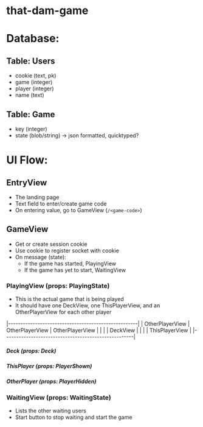# that-dam-game

# Database:

## Table: Users

- cookie (text, pk)
- game (integer)
- player (integer)
- name (text)

## Table: Game

- key (integer)
- state (blob/string) -> json formatted, quicktyped?

# UI Flow:

## EntryView

- The landing page
- Text field to enter/create game code
- On entering value, go to GameView (`/<game-code>`)

## GameView

- Get or create session cookie
- Use cookie to register socket with cookie
- On message (state):
    - If the game has started, PlayingView
    - If the game has yet to start, WaitingView

### PlayingView (props: PlayingState)

- This is the actual game that is being played
- It should have one DeckView, one ThisPlayerView, and an OtherPlayerView for
each other player

|-----------------------------------------------------|
| OtherPlayerView | OtherPlayerView | OtherPlayerView |
|                                                     |
|                      DeckView                       |
|                                                     |
|                   ThisPlayerView                    |
|-----------------------------------------------------|

##### Deck (props: Deck)
##### ThisPlayer (props: PlayerShown)
##### OtherPlayer (props: PlayerHidden)

### WaitingView (props: WaitingState)

- Lists the other waiting users
- Start button to stop waiting and start the game
